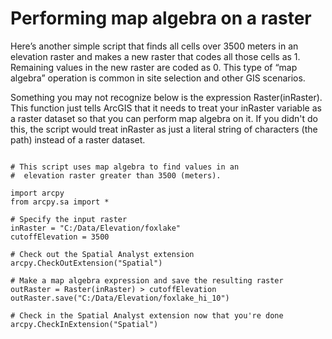 Performing map algebra on a raster
====================================
<!--- https://www.e-education.psu.edu/geog485/node/116 ---->

Here’s another simple script that finds all cells over 3500 meters in an elevation raster and makes a new raster that codes all those cells as 1. Remaining values in the new raster are coded as 0. This type of “map algebra” operation is common in site selection and other GIS scenarios.

Something you may not recognize below is the expression Raster(inRaster). This function just tells ArcGIS that it needs to treat your inRaster variable as a raster dataset so that you can perform map algebra on it. If you didn't do this, the script would treat inRaster as just a literal string of characters (the path) instead of a raster dataset.

<pre><code>
# This script uses map algebra to find values in an
#  elevation raster greater than 3500 (meters).
 
import arcpy
from arcpy.sa import *
 
# Specify the input raster
inRaster = "C:/Data/Elevation/foxlake"
cutoffElevation = 3500
 
# Check out the Spatial Analyst extension
arcpy.CheckOutExtension("Spatial")
 
# Make a map algebra expression and save the resulting raster
outRaster = Raster(inRaster) > cutoffElevation
outRaster.save("C:/Data/Elevation/foxlake_hi_10")
     
# Check in the Spatial Analyst extension now that you're done
arcpy.CheckInExtension("Spatial")
</code></pre>
